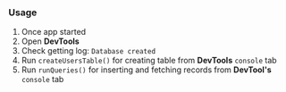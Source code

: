 ### Usage

1. Once app started
2. Open **DevTools**
3. Check getting log: `Database created`
4. Run `createUsersTable()` for creating table from **DevTools** `console` tab
5. Run `runQueries()` for inserting and fetching records from **DevTool's** `console` tab
